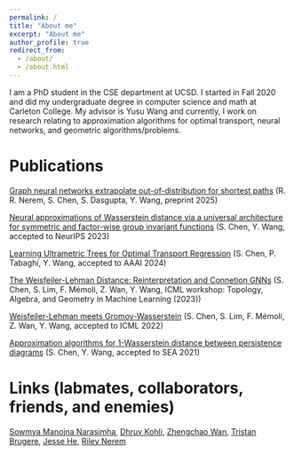 ```yaml
---
permalink: /
title: "About me"
excerpt: "About me"
author_profile: true
redirect_from: 
  - /about/
  - /about.html
---
```


I am a PhD student in the CSE department at UCSD. I started in Fall 2020 and did my undergraduate degree in computer science and math at Carleton College. My advisor is Yusu Wang and currently, I work on research relating to approximation algorithms for optimal transport, neural networks, and geometric algorithms/problems. 

Publications
======
[Graph neural networks extrapolate out-of-distribution for shortest paths](https://arxiv.org/pdf/2503.19173) (R. R. Nerem, S. Chen, S. Dasgupta, Y. Wang, preprint 2025)

[Neural approximations of Wasserstein distance via a universal architecture for symmetric and factor-wise group invariant functions](https://arxiv.org/abs/2308.00273) (S. Chen, Y. Wang, accepted to NeurIPS 2023)

[Learning Ultrametric Trees for Optimal Transport Regression](https://arxiv.org/abs/2210.12288) (S. Chen, P. Tabaghi, Y. Wang, accepted to AAAI 2024)

[The Weisfeiler-Lehman Distance: Reinterpretation and Connetion GNNs](https://openreview.net/pdf?id=NT9uMRY2Wx) (S. Chen, S. Lim, F. Mémoli, Z. Wan, Y. Wang,  ICML workshop: Topology, Algebra, and Geometry in Machine Learning (2023))

[Weisfeiler-Lehman meets Gromov-Wasserstein](https://arxiv.org/abs/2202.02495) (S. Chen, S. Lim, F. Mémoli, Z. Wan, Y. Wang, accepted to ICML 2022)

[Approximation algorithms for 1-Wasserstein distance between persistence diagrams](https://arxiv.org/abs/2104.07710) (S. Chen, Y. Wang, accepted to SEA 2021)


Links (labmates, collaborators, friends, and enemies)
======
[Sowmya Manojna Narasimha](https://sowmyamanojna.github.io/), [Dhruv Kohli](https://chiggum.github.io/), [Zhengchao Wan](https://zhengchaow.github.io/), [Tristan Brugere](https://tristan.bruge.re/), [Jesse He](https://he-jesse.github.io/), [Riley Nerem](https://robertrileynerem.com/)
